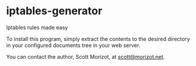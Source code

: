iptables-generator
==================

Iptables rules made easy

To install this program, simply extract the contents to the desired directory in your configured documents tree in your web server.

You can contact the author, Scott Morizot, at scott@morizot.net.


